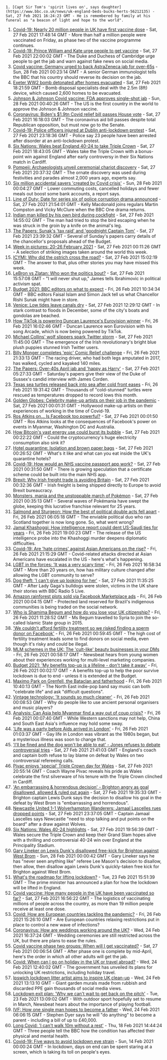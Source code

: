 
    1. [Capt Sir Tom's 'spirit lives on', says daughter](https://www.bbc.co.uk/news/uk-england-beds-bucks-herts-56212135) - Sat, 27 Feb 2021 16:24:23 GMT - He is remembered by family at his funeral as "a beacon of light and hope to the world".
1. [Covid-19: Nearly 20 million people in UK have first vaccine dose](https://www.bbc.co.uk/news/uk-56224522) - Sat, 27 Feb 2021 17:48:14 GMT - More than half a million people were vaccinated on Friday, as phase two of the vaccine programme continues.
1. [Covid-19: Prince William and Kate urge people to get vaccine](https://www.bbc.co.uk/news/uk-56224314) - Sat, 27 Feb 2021 22:00:02 GMT - The Duke and Duchess of Cambridge urge people to get the jab and warn against fake news on social media.
1. [Covid vaccine: Germany urged to back AstraZeneca jab for over-65s](https://www.bbc.co.uk/news/world-europe-56227171) - Sun, 28 Feb 2021 00:23:14 GMT - A senior German immunologist tells the BBC that his country should reverse its decision on the jab.
1. [Exeter WW2 bomb detonated after homes evacuated](https://www.bbc.co.uk/news/uk-england-devon-56221697) - Sat, 27 Feb 2021 18:21:59 GMT - Bomb disposal specialists deal with the 2.5m (8ft) device, which caused 2,600 homes to be evacuated.
1. [Johnson & Johnson Covid vaccine: FDA approves single-shot jab](https://www.bbc.co.uk/news/world-us-canada-56226979) - Sun, 28 Feb 2021 00:40:26 GMT - The US is the first country in the world to approve the Johnson & Johnson vaccine.
1. [Coronavirus: Biden's $1.9tn Covid relief bill passes House vote](https://www.bbc.co.uk/news/world-us-canada-56221371) - Sat, 27 Feb 2021 16:18:03 GMT - The coronavirus aid bill passes despite total Republican opposition, but must now go to the Senate.
1. [Covid-19: Police officers injured at Dublin anti-lockdown protest](https://www.bbc.co.uk/news/world-europe-56222942) - Sat, 27 Feb 2021 23:18:36 GMT - Police say 23 people have been arrested after disorder at an anti-lockdown protest.
1. [Six Nations: Wales beat England 40-24 to take Triple Crown](https://www.bbc.co.uk/sport/rugby-union/56225219) - Sat, 27 Feb 2021 18:43:05 GMT - Wales take the Triple Crown with a bonus-point win against England after early controversy in their Six Nations match in Cardiff.
1. [Pompeii: Archaeologists unveil ceremonial chariot discovery](https://www.bbc.co.uk/news/world-europe-56222992) - Sat, 27 Feb 2021 20:37:32 GMT - The ornate discovery was used during festivities and parades almost 2,000 years ago, experts say.
1. [Six million accidental savers 'created by Covid crisis'](https://www.bbc.co.uk/news/business-56210579) - Sun, 28 Feb 2021 00:04:27 GMT - Lower commuting costs, cancelled holidays and fewer meals out boost some bank accounts, a report says.
1. [Line of Duty: Date for series six of police corruption drama announced](https://www.bbc.co.uk/news/entertainment-arts-56213662) - Sat, 27 Feb 2021 21:54:01 GMT - Kelly Macdonald joins regulars Martin Compston and Vicky McClure when the BBC One drama returns.
1. [Indian man killed by his own bird during cockfight](https://www.bbc.co.uk/news/world-asia-india-56224144) - Sat, 27 Feb 2021 14:55:02 GMT - The man had tried to stop the bird escaping when he was struck in the groin by a knife on the animal's leg.
1. [The Papers: Sunak's 'tax raid' and 'goodnight Captain Tom'](https://www.bbc.co.uk/news/blogs-the-papers-56227009) - Sat, 27 Feb 2021 23:39:32 GMT - Several of Sunday's papers carry details of the chancellor's proposals ahead of the Budget.
1. [Week in pictures: 20-26 February 2021](https://www.bbc.co.uk/news/in-pictures-56195660) - Sat, 27 Feb 2021 00:11:26 GMT - A selection of striking images taken around the world this week.
1. [ICYMI: Why did the ostrich cross the road?](https://www.bbc.co.uk/news/world-56188929) - Sat, 27 Feb 2021 15:02:19 GMT - The answer to that, plus other stories you may have missed this week.
1. [LeBron vs Zlatan: Who won the politics bout?](https://www.bbc.co.uk/news/world-us-canada-56222894) - Sat, 27 Feb 2021 15:57:08 GMT - "I will never shut up," James tells Ibrahimovic in political activism spat.
1. [Budget 2021: BBC editors on what to expect](https://www.bbc.co.uk/news/business-56209030) - Fri, 26 Feb 2021 10:34:34 GMT - BBC editors Faisal Islam and Simon Jack tell us what Chancellor Rishi Sunak might have in store.
1. [Venice: Low tides leave canals dry](https://www.bbc.co.uk/news/world-europe-56223357) - Sat, 27 Feb 2021 12:29:12 GMT - In stark contrast to floods in December, some of the city's boats and gondolas are beached.
1. [How TikTok is powering Duncan Laurence's Eurovision winner](https://www.bbc.co.uk/news/newsbeat-56210143) - Fri, 26 Feb 2021 16:02:46 GMT - Duncan Laurence won Eurovision with his song Arcade, which is now being powered by TikTok.
1. [Michael Collins' wolf slippers spark Twitter storm](https://www.bbc.co.uk/news/world-europe-56212487) - Sat, 27 Feb 2021 11:45:00 GMT - The emergence of the Irish revolutionary's bright blue plush puppies stunned Irish Twitter users.
1. [Billy Monger completes 'epic' Comic Relief challenge](https://www.bbc.co.uk/news/uk-england-kent-56213071) - Fri, 26 Feb 2021 21:33:13 GMT - The racing driver, who had both legs amputated in 2017, has walked, cycled and kayaked 140 miles.
1. [The Papers: Over-40s April jab and 'happy as Harry'](https://www.bbc.co.uk/news/blogs-the-papers-56218934) - Sat, 27 Feb 2021 05:27:33 GMT - Saturday's papers give their view of the Duke of Sussex's candid interview with James Corden.
1. [Texas sea turtles released back into sea after cold front eases](https://www.bbc.co.uk/news/world-us-canada-56218484) - Fri, 26 Feb 2021 19:31:42 GMT - Thousands of "cold-stunned" turtles were rescued as temperatures dropped to record lows this month.
1. [Golden Globes: Celebrity make-up artists on their job in the pandemic](https://www.bbc.co.uk/news/entertainment-arts-56187525) - Sat, 27 Feb 2021 00:01:31 GMT - Hollywood make-up artists on their experiences of working in the time of Covid-19.
1. [Ros Atkins on... Is Facebook too powerful?](https://www.bbc.co.uk/news/technology-56212076) - Sat, 27 Feb 2021 00:01:50 GMT - Ros Atkins looks at the consequences of Facebook's power on events in Myanmar, Washington DC and Australia.
1. [How Bitcoin's vast energy use could burst its bubble](https://www.bbc.co.uk/news/science-environment-56215787) - Sat, 27 Feb 2021 00:22:22 GMT - Could the cryptocurrency's huge electricity consumption also sink it?
1. [Hotel quarantine: Isolation and brown paper bags](https://www.bbc.co.uk/news/uk-56212665) - Sat, 27 Feb 2021 00:26:52 GMT - What's it like and what can you eat inside the UK's quarantine hotels?
1. [Covid-19: How would an NHS vaccine passport app work?](https://www.bbc.co.uk/news/technology-56198552) - Sat, 27 Feb 2021 00:31:50 GMT - There is growing speculation that a certificate scheme could be built into the main NHS app.
1. [Brexit: Why Irish freight trade is avoiding Britain](https://www.bbc.co.uk/news/56201463) - Sat, 27 Feb 2021 00:32:36 GMT - Irish freight is being shipped directly to Europe to avoid Brexit bureaucracy.
1. [Monsters, mania and the unstoppable march of Pokémon](https://www.bbc.co.uk/news/world-asia-56178987) - Sat, 27 Feb 2021 00:35:13 GMT - Several waves of Pokémania have swept the globe, keeping this lucrative franchise relevant for 25 years.
1. [Salmond and Sturgeon: How the best of political double acts fell apart](https://www.bbc.co.uk/news/uk-scotland-56166753) - Fri, 26 Feb 2021 06:05:18 GMT - The enviable political duo who ran Scotland together is now long gone. So, what went wrong?
1. [Jamal Khashoggi: How intelligence report could dent US-Saudi ties for years](https://www.bbc.co.uk/news/world-us-canada-56206325) - Fri, 26 Feb 2021 19:00:23 GMT - The release of the US intelligence probe into the Khashoggi murder deepens diplomatic difficulties.
1. [Covid-19: Are 'hate crimes' against Asian Americans on the rise?](https://www.bbc.co.uk/news/world-us-canada-56218684) - Fri, 26 Feb 2021 21:15:29 GMT - Covid-related attacks directed at Asian Americans have escalated in the US - here's what's happening.
1. [LGBT in the forces: 'It was a very scary time'](https://www.bbc.co.uk/news/uk-england-devon-56187485) - Fri, 26 Feb 2021 16:58:34 GMT - More than 20 years on, how has military culture changed after allowing the LGBT community to serve?
1. [Dog theft: 'I can't give up looking for her'](https://www.bbc.co.uk/news/uk-56214506) - Sat, 27 Feb 2021 11:35:25 GMT - After Lady Gaga's bulldogs were stolen, victims in the UK share their stories with BBC Radio 5 Live.
1. [Amazon rainforest plots sold via Facebook Marketplace ads](https://www.bbc.co.uk/news/technology-56168844) - Fri, 26 Feb 2021 00:04:15 GMT - Protected land reserved for Brazil's indigenous communities is being traded on the social network.
1. [Who is Shamima Begum and how do you lose your UK citizenship?](https://www.bbc.co.uk/news/explainers-53428191) - Fri, 26 Feb 2021 11:28:52 GMT - Ms Begum travelled to Syria to join the so-called Islamic State group in 2015.
1. ['We couldn’t afford fertility treatment so we risked finding a sperm donor on Facebook'](https://www.bbc.co.uk/news/stories-56182987) - Fri, 26 Feb 2021 00:59:45 GMT - The high cost of fertility treatment leads some to find donors on social media, even though it's risky and could be illegal.
1. [MLM schemes in the UK: The 'cult-like' beauty businesses in your DMs](https://www.bbc.co.uk/news/newsbeat-55145586) - Fri, 26 Feb 2021 00:58:17 GMT - Newsbeat hears from young women about their experiences working for multi-level marketing companies.
1. [Budget 2021: 'My benefits top-up is a lifeline - don't take it away'](https://www.bbc.co.uk/news/business-55990041) - Fri, 26 Feb 2021 00:02:17 GMT - A benefits top-up to help the poor survive lockdown is due to end - unless it is extended at the Budget.
1. [Maximo Park on Grenfell, the Bataclan and fatherhood](https://www.bbc.co.uk/news/entertainment-arts-56199486) - Fri, 26 Feb 2021 10:40:13 GMT - The North East indie-pop band say music can both "celebrate life" and ask "difficult questions".
1. [Vintage technology: 'It sounds so much cleaner'](https://www.bbc.co.uk/news/business-55808632) - Fri, 26 Feb 2021 00:08:53 GMT - Why do people like to use ancient personal organisers and music players?
1. [Analysis: Can Asia help Myanmar find a way out of coup crisis?](https://www.bbc.co.uk/news/world-asia-56192105) - Fri, 26 Feb 2021 00:07:40 GMT - While Western sanctions may not help, China and South East Asia's influence may hold some sway.
1. ['Life was a party before Aids arrived in London'](https://www.bbc.co.uk/news/uk-england-london-55983269) - Fri, 26 Feb 2021 01:03:37 GMT - Gay life in London was vibrant as the 1980s began, but a mysterious illness was soon to change that.
1. ['I'll be fined and the dog won't be able to eat' - Jones refuses to debate controversial tries](https://www.bbc.co.uk/sport/rugby-union/56226624) - Sat, 27 Feb 2021 21:41:03 GMT - England's coach and captain both refuse to lay blame on defeat by Wales on two controversial refereeing calls.
1. [Pivac enjoys 'special' Triple Crown day for Wales](https://www.bbc.co.uk/sport/rugby-union/56224482) - Sat, 27 Feb 2021 20:55:14 GMT - Coach Wayne Pivac reveals his pride as Wales celebrate the first silverware of his tenure with the Triple Crown clinched in Cardiff.
1. ['An embarrassing & horrendous decision' - Brighton angry as goal disallowed, allowed & ruled out again](https://www.bbc.co.uk/sport/football/56224827) - Sat, 27 Feb 2021 19:35:33 GMT - Brighton captain Lewis Dunk says the decision to disallow his goal in the defeat by West Brom is "embarrassing and horrendous".
1. [Newcastle United 1-1 Wolverhampton Wanderers: Jamaal Lascelles rues dropped points](https://www.bbc.co.uk/sport/football/56135048) - Sat, 27 Feb 2021 23:37:05 GMT - Captain Jamaal Lascelles says Newcastle "need to stop talking and put points on the board" after a draw against Wolves.
1. [Six Nations: Wales 40-24 highlights](https://www.bbc.co.uk/sport/av/rugby-union/56226561) - Sat, 27 Feb 2021 19:56:39 GMT - Wales secure the Triple Crown and keep their Grand Slam hopes alive with a thrilling and controversial 40-24 win over England at the Principality Stadium.
1. [Gary Lineker on Lewis Dunk's disallowed free-kick for Brighton against West Brom](https://www.bbc.co.uk/sport/av/football/56224967) - Sun, 28 Feb 2021 00:00:42 GMT - Gary Lineker says he has "never seen anything like" referee Lee Mason's decision to disallow, then allow, then disallow again Lewis Dunk's quickly-taken free kick for Brighton against West Brom.
1. [What's the roadmap for lifting lockdown?](https://www.bbc.co.uk/news/explainers-52530518) - Tue, 23 Feb 2021 15:51:39 GMT - The prime minister has announced a plan for how the lockdown will be lifted in England.
1. [Covid vaccine: How many people in the UK have been vaccinated so far?](https://www.bbc.co.uk/news/health-55274833) - Sat, 27 Feb 2021 16:56:22 GMT - The logistics of vaccinating millions of people across the country, as more than 19 million people receive at least one dose.
1. [Covid: How are European countries tackling the pandemic?](https://www.bbc.co.uk/news/explainers-53640249) - Fri, 26 Feb 2021 15:26:10 GMT - Are European countries relaxing restrictions put in place to control a new wave of infections?
1. [Coronavirus: How are weddings working around the UK?](https://www.bbc.co.uk/news/explainers-52811509) - Wed, 24 Feb 2021 16:37:24 GMT - Wedding ceremonies are still restricted across the UK, but there are plans to ease the rules.
1. [Covid vaccine phase two groups: When will I get vaccinated?](https://www.bbc.co.uk/news/health-56213372) - Sat, 27 Feb 2021 00:06:54 GMT - After phase one is complete by mid-April, here's the order in which all other adults will get the jab.
1. [Covid: When can I go on holiday in the UK or travel abroad?](https://www.bbc.co.uk/news/explainers-52646738) - Wed, 24 Feb 2021 12:40:02 GMT - The government has unveiled its plans for unlocking UK restrictions, including holiday travel.
1. [Ipswich lockdown litter artist aims to inspire UK clean-up](https://www.bbc.co.uk/news/uk-england-suffolk-56173845) - Wed, 24 Feb 2021 13:13:10 GMT - Giant garden murals made from rubbish and discarded PPE gain thousands of social media views.
1. [Lockdown exit plan: 'Why we can't wait to get back on the pitch'](https://www.bbc.co.uk/news/newsbeat-56101175) - Tue, 23 Feb 2021 13:09:02 GMT - With outdoor sport hopefully set to resume in March, Newsbeat hears about the importance of playing football.
1. [IVF: How one single man hopes to become a father](https://www.bbc.co.uk/news/uk-wales-56162721) - Wed, 24 Feb 2021 06:06:15 GMT - Stephen Dyer says he will "do anything" to become a parent - including a bill of up to £40,000.
1. [Long Covid: 'I can't walk 10m without a rest'](https://www.bbc.co.uk/news/uk-56113021) - Thu, 18 Feb 2021 14:44:24 GMT - Three people tell the BBC how the condition has affected their physical and mental health.
1. [Covid-19: Five ways to avoid lockdown eye strain](https://www.bbc.co.uk/news/uk-55933168) - Sun, 14 Feb 2021 00:00:24 GMT - In lockdown, days on end can be spent staring at a screen, which is taking its toll on people's eyes.

